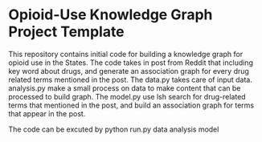 # Opioid-Use Knowledge Graph Project Template

This repository contains initial code for building a knowledge graph for opioid use in the States. 
The code takes in post from Reddit that including key word about drugs, and generate an association graph for every drug related terms mentioned in the post.
The data.py takes care of input data. analysis.py make a small process on data to make content that can be processed to build graph.
The model.py use lsh search for drug-related terms that mentioned in the post, and build an association graph for terms that appear in the post.

The code can be excuted by python run.py data analysis model

